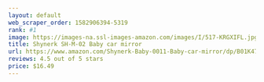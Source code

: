 ```yaml
---
layout: default 
﻿web_scraper_order: 1582906394-5319
rank: #1
image: https://images-na.ssl-images-amazon.com/images/I/517-KRGXIFL.jpg
title: Shynerk SH-M-02 Baby car mirror
url: https://www.amazon.com/Shynerk-Baby-0011-Baby-car-mirror/dp/B01K478YBA/ref=zg_mw_automotive_1?_encoding=UTF8&psc=1&refRID=XNZNW5DZK47AV25RF7A7
reviews: 4.5 out of 5 stars
price: $16.49 
---
```

